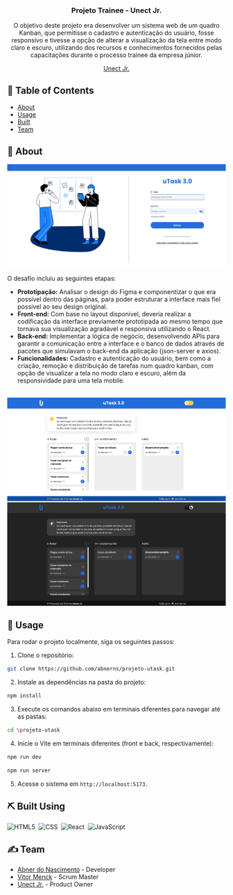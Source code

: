 <h3 align="center">Projeto Trainee - Unect Jr.</h3>

<p align="center"> O objetivo deste projeto era desenvolver um sistema web de um quadro Kanban, que permitisse o cadastro e autenticação do usuário, fosse responsivo e tivesse a opção de alterar a visualização da tela entre modo claro e escuro, utilizando dos recursos e conhecimentos fornecidos pelas capacitações durante o processo trainee da empresa júnior.
<br> 
</p>

<div align="center">
  <a href="https://unect.com.br/">Unect Jr.</a>
</div>

## 📝 Table of Contents

- [About](#about)
- [Usage](#usage)
- [Built](#built_using)
- [Team](#team)

## 🧐 About <a name = "about"></a>

<img src="src/assets/images/utask-1.png" alt="Project Login">
<br>

O desafio incluiu as seguintes etapas:

- **Prototipação:** Analisar o design do Figma e componentizar o que era possível dentro das páginas, para poder estruturar a interface mais fiel possível ao seu design original.
- **Front-end:** Com base no layout disponível, deveria realizar a codificação da interface previamente prototipada ao mesmo tempo que tornava sua visualização agradável e responsiva utilizando o React.
- **Back-end:** Implementar a lógica de negócio, desenvolvendo APIs para garantir a comunicação entre a interface e o banco de dados através de pacotes que simulavam o back-end da aplicação (json-server e axios).
- **Funcionalidades:** Cadastro e autenticação do usuário, bem como a criação, remoção e distribuição de tarefas num quadro kanban, com opção de visualizar a tela no modo claro e escuro, além da responsividade para uma tela mobile.
<br>

<img src="src/assets/images/utask-2.png" alt="Project Kanban Light">
<img src="src/assets/images/utask-3.png" alt="Project Kanban Dark">

## 🚀 Usage <a name="usage"></a>

Para rodar o projeto localmente, siga os seguintes passos:

1. Clone o repositório:

```bash
git clone https://github.com/abnerns/projeto-utask.git
```

2. Instale as dependências na pasta do projeto:

```bash
npm install
```

3. Execute os comandos abaixo em terminais diferentes para navegar até as pastas:

```bash
cd \projeto-utask
```

4. Inicie o Vite em terminais diferentes (front e back, respectivamente):

```bash
npm run dev
```

```bash
npm run server
```

5. Acesse o sistema em `http://localhost:5173`.

## ⛏️ Built Using <a name = "built_using"></a>

![HTML5](https://img.shields.io/badge/HTML5-E34F26?style=for-the-badge&logo=html5&logoColor=white)&nbsp;
![CSS](https://img.shields.io/badge/CSS-239120?&style=for-the-badge&logo=css3&logoColor=white)&nbsp;
![React](https://img.shields.io/badge/React-20232A?style=for-the-badge&logo=react&logoColor=61DAFB)&nbsp;
![JavaScript](https://img.shields.io/badge/JavaScript-F7DF1E?style=for-the-badge&logo=javascript&logoColor=black)&nbsp;

## ✍️ Team <a name = "team"></a>

- [Abner do Nascimento](https://github.com/abnerns) - Developer
- [Vitor Menck](https://github.com/vgmenck) - Scrum Master
- [Unect Jr.](mailto:unect@unect.com.br) - Product Owner